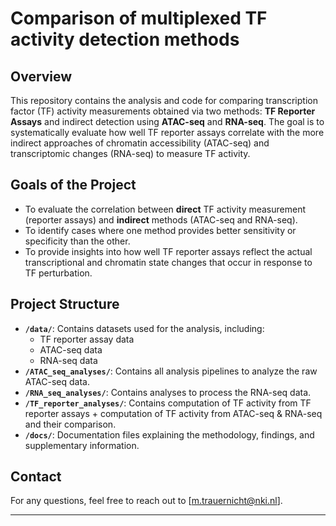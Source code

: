 # Comparison of multiplexed TF activity detection methods

## Overview

This repository contains the analysis and code for comparing transcription factor (TF) activity measurements obtained via two methods: **TF Reporter Assays** and indirect detection using **ATAC-seq** and **RNA-seq**. The goal is to systematically evaluate how well TF reporter assays correlate with the more indirect approaches of chromatin accessibility (ATAC-seq) and transcriptomic changes (RNA-seq) to measure TF activity.

## Goals of the Project

- To evaluate the correlation between **direct** TF activity measurement (reporter assays) and **indirect** methods (ATAC-seq and RNA-seq).
- To identify cases where one method provides better sensitivity or specificity than the other.
- To provide insights into how well TF reporter assays reflect the actual transcriptional and chromatin state changes that occur in response to TF perturbation.

## Project Structure

- **`/data/`**: Contains datasets used for the analysis, including:
  - TF reporter assay data
  - ATAC-seq data
  - RNA-seq data
- **`/ATAC_seq_analyses/`**: Contains all analysis pipelines to analyze the raw ATAC-seq data.
- **`/RNA_seq_analyses/`**: Contains analyses to process the RNA-seq data.
- **`/TF_reporter_analyses/`**: Contains computation of TF activity from TF reporter assays + computation of TF activity from ATAC-seq & RNA-seq and their comparison.
- **`/docs/`**: Documentation files explaining the methodology, findings, and supplementary information.


## Contact

For any questions, feel free to reach out to [m.trauernicht@nki.nl].

---

